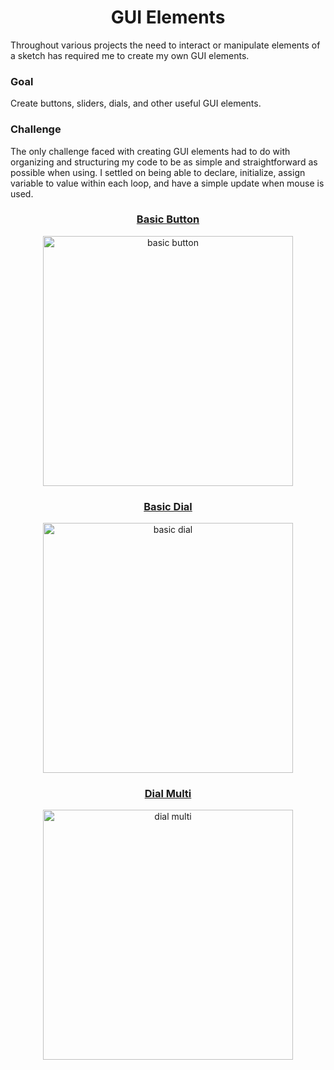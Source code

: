 <h1 align="center">GUI Elements</h1>

<p>
Throughout various projects the need to interact or manipulate elements of a sketch has required me to create my own GUI elements. 
</p>

<h3>Goal</h3>
<p>
Create buttons, sliders, dials, and other useful GUI elements.
</p>

<h3>Challenge</h3>
<p>
The only challenge faced with creating GUI elements had to do with organizing and structuring my code to be as simple and straightforward as possible when using. I settled on being able to declare, initialize, assign variable to value within each loop, and have a simple update when mouse is used. 
</p>

<h3 align="center"><a href="https://github.com/yahirRendon/processing-snips/blob/main/custom-gui/basic_button.pde">Basic Button</a></h3>
<p align="center">
<img alt="basic button" width="400" align="center" src="https://github.com/yahirRendon/processing-snips/blob/main/custom-gui/data/button_anim.gif"/>
</p>

<h3 align="center"><a href="https://github.com/yahirRendon/processing-snips/blob/main/custom-gui/basic_dial.pde">Basic Dial</a></h3>
<p align="center">
<img alt="basic dial" width="400" align="center" src="https://github.com/yahirRendon/processing-snips/blob/main/custom-gui/data/dial_anim.gif"/>
</p>

<h3 align="center"><a href="https://github.com/yahirRendon/processing-snips/blob/main/custom-gui/basic_dial_button.pde">Dial Multi</a></h3>
<p align="center">
<img alt="dial multi" width="400" align="center" src="https://github.com/yahirRendon/processing-snips/blob/main/custom-gui/data/dial_multi_anim.gif"/>
</p>




